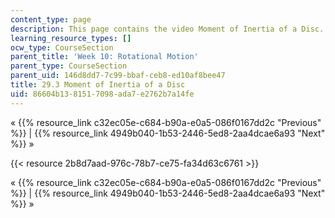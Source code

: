```yaml
---
content_type: page
description: This page contains the video Moment of Inertia of a Disc.
learning_resource_types: []
ocw_type: CourseSection
parent_title: 'Week 10: Rotational Motion'
parent_type: CourseSection
parent_uid: 146d8dd7-7c99-bbaf-ceb8-ed10af8bee47
title: 29.3 Moment of Inertia of a Disc
uid: 86604b13-8151-7098-ada7-e2762b7a14fe
---
```


« {{% resource_link c32ec05e-c684-b90a-e0a5-086f0167dd2c "Previous" %}} | {{% resource_link 4949b040-1b53-2446-5ed8-2aa4dcae6a93 "Next" %}} »

{{< resource 2b8d7aad-976c-78b7-ce75-fa34d63c6761 >}}

« {{% resource_link c32ec05e-c684-b90a-e0a5-086f0167dd2c "Previous" %}} | {{% resource_link 4949b040-1b53-2446-5ed8-2aa4dcae6a93 "Next" %}} »